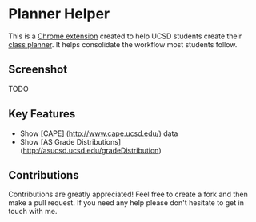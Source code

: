 # Planner Helper

This is a [Chrome extension](http://goo.gl/8ZzYSM) created to help UCSD students create their [class planner](https://act.ucsd.edu/webreg2). It helps consolidate the workflow most students follow.

## Screenshot
TODO

## Key Features
* Show [CAPE] (http://www.cape.ucsd.edu/) data
* Show [AS Grade Distributions] (http://asucsd.ucsd.edu/gradeDistribution)

## Contributions
Contributions are greatly appreciated! Feel free to create a fork and then make a pull request. If you need any help please don't hesitate to get in touch with me.

